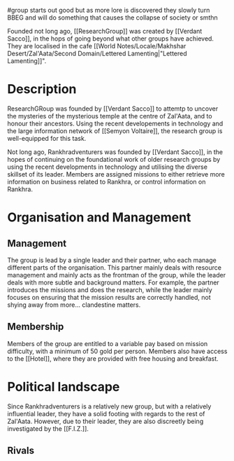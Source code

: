 #group 
starts out good but as more lore is discovered they slowly turn BBEG and will do something that causes the collapse of society or smthn

Founded not long ago, [[ResearchGroup]] was created by [[Verdant Sacco]], in the hops of going beyond what other groups have achieved. They are localised in the cafe [[World Notes/Locale/Makhshar Desert/Zal'Aata/Second Domain/Lettered Lamenting|"Lettered Lamenting]]".

# Description
ResearchGRoup was founded by [[Verdant Sacco]] to attemtp to uncover the mysteries of the mysterious temple at the centre of Zal'Aata, and to honour their ancestors. Using the recent developements in technology and the large information network of [[Semyon Voltaire]], the research group is well-equipped for this task.






Not long ago, Rankhradventurers was founded by [[Verdant Sacco]], in the hopes of continuing on the foundational work of older research groups by using the recent developments in technology and utilising the diverse skillset of its leader. Members are assigned missions to either retrieve more information on business related to Rankhra, or control information on Rankhra.

# Organisation and Management
## Management
The group is lead by a single leader and their partner, who each manage different parts of the organisation. This partner mainly deals with resource management and mainly acts as the frontman of the group, while the leader deals with more subtle and background matters. For example, the partner introduces the missions and does the research, while the leader mainly focuses on ensuring that the mission results are correctly handled, not shying away from more... clandestine matters.

## Membership
Members of the group are entitled to a variable pay based on mission difficulty, with a minimum of 50 gold per person. Members also have access to the [[Hotel]], where they are provided with free housing and breakfast.

# Political landscape
Since Rankhradventurers is a relatively new group, but with a relatively influential leader, they have a solid footing with regards to the rest of Zal'Aata. However, due to their leader, they are also discreetly being investigated by the [[F.I.Z.]]. 
## Rivals